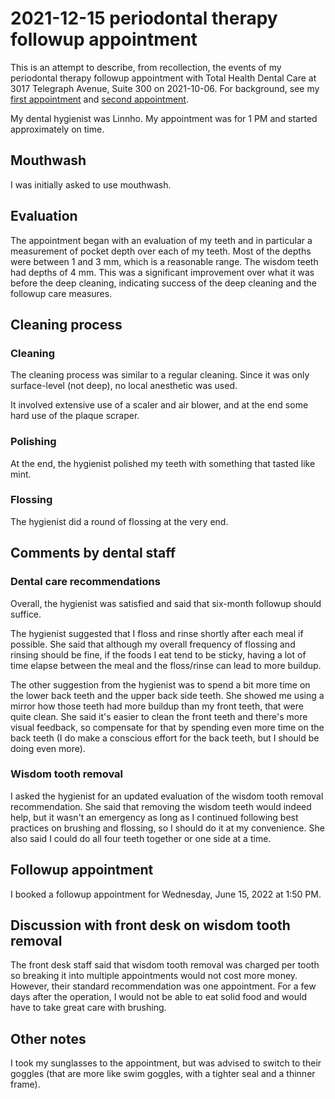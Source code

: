 # 2021-12-15 periodontal therapy followup appointment

This is an attempt to describe, from recollection, the events of my
periodontal therapy followup appointment with Total Health Dental Care
at 3017 Telegraph Avenue, Suite 300 on 2021-10-06. For background, see
my [first
appointment](2021-09-29-periodontal-therapy-first-appointment.md) and
[second
appointment](2021-10-06-periodontal-therapy-second-appointment.md).

My dental hygienist was Linnho. My appointment was for 1 PM and
started approximately on time.

## Mouthwash

I was initially asked to use mouthwash.

## Evaluation

The appointment began with an evaluation of my teeth and in particular
a measurement of pocket depth over each of my teeth. Most of the
depths were between 1 and 3 mm, which is a reasonable range. The
wisdom teeth had depths of 4 mm. This was a significant improvement
over what it was before the deep cleaning, indicating success of the
deep cleaning and the followup care measures.

## Cleaning process

### Cleaning

The cleaning process was similar to a regular cleaning. Since it was
only surface-level (not deep), no local anesthetic was used.

It involved extensive use of a scaler and air blower, and at the end
some hard use of the plaque scraper.

### Polishing

At the end, the hygienist polished my teeth with something that tasted
like mint.

### Flossing

The hygienist did a round of flossing at the very end.

## Comments by dental staff

### Dental care recommendations

Overall, the hygienist was satisfied and said that six-month followup
should suffice.

The hygienist suggested that I floss and rinse shortly after each meal
if possible. She said that although my overall frequency of flossing
and rinsing should be fine, if the foods I eat tend to be sticky,
having a lot of time elapse between the meal and the floss/rinse can
lead to more buildup.

The other suggestion from the hygienist was to spend a bit more time
on the lower back teeth and the upper back side teeth. She showed me
using a mirror how those teeth had more buildup than my front teeth,
that were quite clean. She said it's easier to clean the front teeth
and there's more visual feedback, so compensate for that by spending
even more time on the back teeth (I do make a conscious effort for the
back teeth, but I should be doing even more).

### Wisdom tooth removal

I asked the hygienist for an updated evaluation of the wisdom tooth
removal recommendation. She said that removing the wisdom teeth would
indeed help, but it wasn't an emergency as long as I continued
following best practices on brushing and flossing, so I should do it
at my convenience. She also said I could do all four teeth together or
one side at a time.

## Followup appointment

I booked a followup appointment for Wednesday, June 15, 2022 at 1:50
PM.

## Discussion with front desk on wisdom tooth removal

The front desk staff said that wisdom tooth removal was charged per
tooth so breaking it into multiple appointments would not cost more
money. However, their standard recommendation was one appointment. For
a few days after the operation, I would not be able to eat solid food
and would have to take great care with brushing.

## Other notes

I took my sunglasses to the appointment, but was advised to switch to
their goggles (that are more like swim goggles, with a tighter seal
and a thinner frame).